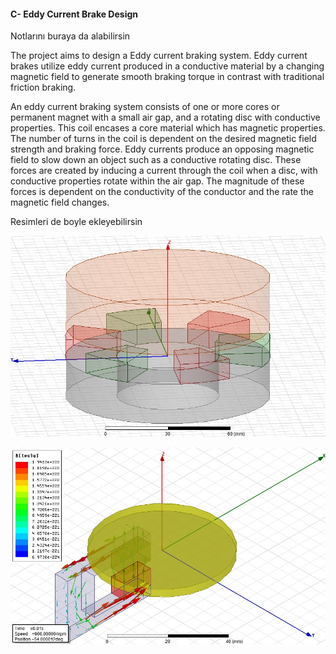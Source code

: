 #### C- Eddy Current Brake Design

Notlarını buraya da alabilirsin

The project aims to design a Eddy current braking system. Eddy current brakes utilize eddy current produced in a conductive material by a changing magnetic field to generate smooth braking torque in contrast with traditional friction braking.

An eddy current braking system consists of one or more cores or permanent magnet with a small air gap, and a rotating disc with conductive properties. This coil encases a core material which has magnetic properties. The number of turns in the coil is dependent on the desired magnetic field strength and braking force. Eddy currents produce an opposing magnetic field to slow down an object such as a conductive rotating disc. These forces are created by inducing a current through the coil when a disc, with conductive properties rotate within the air gap. The magnitude of these forces is dependent on the conductivity of the conductor and the rate the magnetic field changes.


Resimleri de boyle ekleyebilirsin

![](AAA.jpg)

![](B2.jpg)
